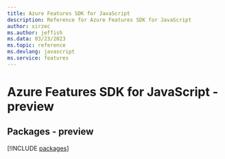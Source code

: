 ```yaml
---
title: Azure Features SDK for JavaScript
description: Reference for Azure Features SDK for JavaScript
author: xirzec
ms.author: jeffish
ms.data: 03/23/2023
ms.topic: reference
ms.devlang: javascript
ms.service: features
---
```

# Azure Features SDK for JavaScript - preview
## Packages - preview
[!INCLUDE [packages](features-index.md)]
